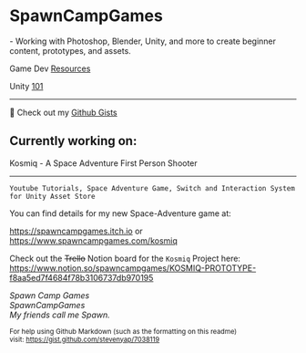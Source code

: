 <h1>SpawnCampGames</h1>
- Working with Photoshop, Blender, Unity, and more to create beginner content, prototypes, and assets.

Game Dev [Resources](https://github.com/spawncampgames/Resources)

Unity [101](https://www.github.com/spawncampgames/101)

---

📜 Check out my [Github Gists](https://gist.github.com/spawncampgames)

<h2>Currently working on:</h2>
Kosmiq - A Space Adventure First Person Shooter

---

```Youtube Tutorials, Space Adventure Game, Switch and Interaction System for Unity Asset Store```  

You can find details for my new Space-Adventure game at:  

https://spawncampgames.itch.io or  
https://www.spawncampgames.com/kosmiq  

Check out the ~~Trello~~ Notion board for the `Kosmiq` Project here:  
https://www.notion.so/spawncampgames/KOSMIQ-PROTOTYPE-f8aa5ed7f4684f78b3106737db970195

*Spawn Camp Games  
SpawnCampGames  
My friends call me Spawn.*  

<sub>For help using Github Markdown (such as the formatting on this readme)  
visit: https://gist.github.com/stevenyap/7038119</sub>
